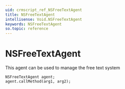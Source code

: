 ```yaml
---
uid: crmscript_ref_NSFreeTextAgent
title: NSFreeTextAgent
intellisense: Void.NSFreeTextAgent
keywords: NSFreeTextAgent
so.topic: reference
---
```


# NSFreeTextAgent

This agent can be used to manage the free text system

```crmscript
NSFreeTextAgent agent;
agent.callMethod(arg1, arg2);
```
